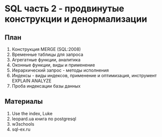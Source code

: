 # SQL часть 2 - продвинутые конструкции и денормализации

## План
1. Конструкция MERGE (SQL:2008)
2. Временные таблицы для запроса
3. Агрегатные функции, аналитика
4. Оконные функции, виды и применение
5. Иерархический запрос - методы исполнения
6. Индексы - виды индексов, применение и оптимизация, инструмент EXPLAIN ANALYZE
7. Проба индексации базы данных

## Материалы
1. Use the index, Luke
2. leopard.ua книга по postgresql
3. w3schools
4. sql-ex.ru